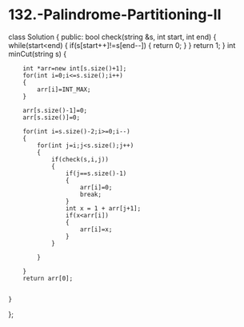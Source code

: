 # 132.-Palindrome-Partitioning-II
class Solution {
public:
    bool check(string &s, int start, int end)
    {
        while(start<end)
        {
            if(s[start++]!=s[end--])
            {
                return 0;
            }
        }
        return 1;
    }
    int minCut(string s) {
        
        int *arr=new int[s.size()+1];
        for(int i=0;i<=s.size();i++)
        {
            arr[i]=INT_MAX;
        }
        
        arr[s.size()-1]=0;
        arr[s.size()]=0;
        
        for(int i=s.size()-2;i>=0;i--)
        {
            for(int j=i;j<s.size();j++)
            {
                if(check(s,i,j))
                {
                    if(j==s.size()-1)
                    {
                        arr[i]=0;
                        break;
                    }
                    int x = 1 + arr[j+1];
                    if(x<arr[i])
                    {
                        arr[i]=x;
                    }
                }
                
            }
            
        }
        return arr[0];
        
        
    }
};
